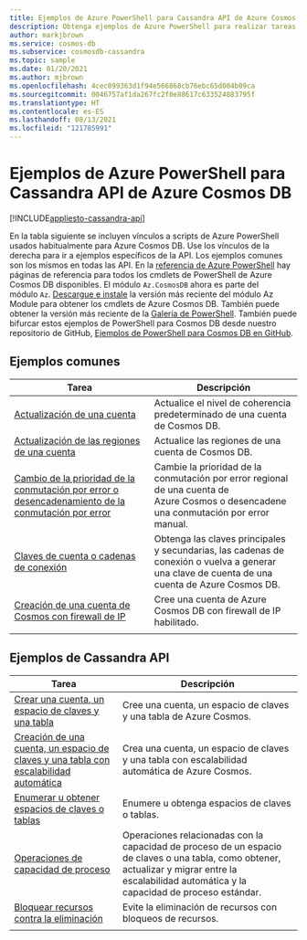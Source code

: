 ```yaml
---
title: Ejemplos de Azure PowerShell para Cassandra API de Azure Cosmos DB
description: Obtenga ejemplos de Azure PowerShell para realizar tareas comunes en Cassandra API de Azure Cosmos DB.
author: markjbrown
ms.service: cosmos-db
ms.subservice: cosmosdb-cassandra
ms.topic: sample
ms.date: 01/20/2021
ms.author: mjbrown
ms.openlocfilehash: 4cec099363d1f94e566868cb76ebc65d004b09ca
ms.sourcegitcommit: 0046757af1da267fc2f0e88617c633524883795f
ms.translationtype: HT
ms.contentlocale: es-ES
ms.lasthandoff: 08/13/2021
ms.locfileid: "121785991"
---
```

# <a name="azure-powershell-samples-for-azure-cosmos-db-cassandra-api"></a>Ejemplos de Azure PowerShell para Cassandra API de Azure Cosmos DB
[!INCLUDE[appliesto-cassandra-api](../includes/appliesto-cassandra-api.md)]

En la tabla siguiente se incluyen vínculos a scripts de Azure PowerShell usados habitualmente para Azure Cosmos DB. Use los vínculos de la derecha para ir a ejemplos específicos de la API. Los ejemplos comunes son los mismos en todas las API. En la [referencia de Azure PowerShell](/powershell/module/az.cosmosdb) hay páginas de referencia para todos los cmdlets de PowerShell de Azure Cosmos DB disponibles. El módulo `Az.CosmosDB` ahora es parte del módulo `Az`. [Descargue e instale](/powershell/azure/install-az-ps) la versión más reciente del módulo Az Module para obtener los cmdlets de Azure Cosmos DB. También puede obtener la versión más reciente de la [Galería de PowerShell](https://www.powershellgallery.com/packages/Az/5.4.0). También puede bifurcar estos ejemplos de PowerShell para Cosmos DB desde nuestro repositorio de GitHub, [Ejemplos de PowerShell para Cosmos DB en GitHub](https://github.com/Azure/azure-docs-powershell-samples/tree/master/cosmosdb).

## <a name="common-samples"></a>Ejemplos comunes

|Tarea | Descripción |
|---|---|
|[Actualización de una cuenta](../scripts/powershell/common/account-update.md?toc=%2fpowershell%2fmodule%2ftoc.json)| Actualice el nivel de coherencia predeterminado de una cuenta de Cosmos DB. |
|[Actualización de las regiones de una cuenta](../scripts/powershell/common/update-region.md?toc=%2fpowershell%2fmodule%2ftoc.json)| Actualice las regiones de una cuenta de Cosmos DB. |
|[Cambio de la prioridad de la conmutación por error o desencadenamiento de la conmutación por error](../scripts/powershell/common/failover-priority-update.md?toc=%2fpowershell%2fmodule%2ftoc.json)| Cambie la prioridad de la conmutación por error regional de una cuenta de Azure Cosmos o desencadene una conmutación por error manual. |
|[Claves de cuenta o cadenas de conexión](../scripts/powershell/common/keys-connection-strings.md?toc=%2fpowershell%2fmodule%2ftoc.json)| Obtenga las claves principales y secundarias, las cadenas de conexión o vuelva a generar una clave de cuenta de una cuenta de Azure Cosmos DB. |
|[Creación de una cuenta de Cosmos con firewall de IP](../scripts/powershell/common/firewall-create.md?toc=%2fpowershell%2fmodule%2ftoc.json)| Cree una cuenta de Azure Cosmos DB con firewall de IP habilitado. |
|||

## <a name="cassandra-api-samples"></a>Ejemplos de Cassandra API

|Tarea | Descripción |
|---|---|
|[Crear una cuenta, un espacio de claves y una tabla](../scripts/powershell/cassandra/create.md?toc=%2fpowershell%2fmodule%2ftoc.json)| Cree una cuenta, un espacio de claves y una tabla de Azure Cosmos. |
|[Creación de una cuenta, un espacio de claves y una tabla con escalabilidad automática](../scripts/powershell/cassandra/autoscale.md?toc=%2fpowershell%2fmodule%2ftoc.json)| Crea una cuenta, un espacio de claves y una tabla con escalabilidad automática de Azure Cosmos. |
|[Enumerar u obtener espacios de claves o tablas](../scripts/powershell/cassandra/list-get.md?toc=%2fpowershell%2fmodule%2ftoc.json)| Enumere u obtenga espacios de claves o tablas. |
|[Operaciones de capacidad de proceso](../scripts/powershell/cassandra/throughput.md?toc=%2fpowershell%2fmodule%2ftoc.json)| Operaciones relacionadas con la capacidad de proceso de un espacio de claves o una tabla, como obtener, actualizar y migrar entre la escalabilidad automática y la capacidad de proceso estándar. |
|[Bloquear recursos contra la eliminación](../scripts/powershell/cassandra/lock.md?toc=%2fpowershell%2fmodule%2ftoc.json)| Evite la eliminación de recursos con bloqueos de recursos. |
|||
